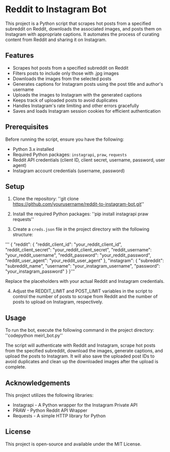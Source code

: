 # Reddit to Instagram Bot

This project is a Python script that scrapes hot posts from a specified subreddit on Reddit, downloads the associated images, and posts them on Instagram with appropriate captions. It automates the process of curating content from Reddit and sharing it on Instagram.

## Features

- Scrapes hot posts from a specified subreddit on Reddit
- Filters posts to include only those with .jpg images
- Downloads the images from the selected posts
- Generates captions for Instagram posts using the post title and author's username
- Uploads the images to Instagram with the generated captions
- Keeps track of uploaded posts to avoid duplicates
- Handles Instagram's rate limiting and other errors gracefully
- Saves and loads Instagram session cookies for efficient authentication

## Prerequisites

Before running the script, ensure you have the following:

- Python 3.x installed
- Required Python packages: `instagrapi`, `praw`, `requests`
- Reddit API credentials (client ID, client secret, username, password, user agent)
- Instagram account credentials (username, password)

## Setup

1. Clone the repository: ''git clone https://github.com/yourusername/reddit-to-instagram-bot.git''

2. Install the required Python packages: ''pip install instagrapi praw requests''

3. Create a `creds.json` file in the project directory with the following structure:

''' 
{
  "reddit": {
    "reddit_client_id": "your_reddit_client_id",
    "reddit_client_secret": "your_reddit_client_secret",
    "reddit_username": "your_reddit_username",
    "reddit_password": "your_reddit_password",
    "reddit_user_agent": "your_reddit_user_agent"
  },
  "instagram": {
    "subreddit": "subreddit_name",
    "username": "your_instagram_username",
    "password": "your_instagram_password"
  }
}'''

Replace the placeholders with your actual Reddit and Instagram credentials.

4. Adjust the REDDIT_LIMIT and POST_LIMIT variables in the script to control the number of posts to scrape from Reddit and the number of posts to upload on Instagram, respectively.

## Usage

To run the bot, execute the following command in the project directory: ''codepython meirl_bot.py''

The script will authenticate with Reddit and Instagram, scrape hot posts from the specified subreddit, download the images, generate captions, and upload the posts to Instagram. It will also save the uploaded post IDs to avoid duplicates and clean up the downloaded images after the upload is complete.

## Acknowledgements
This project utilizes the following libraries:

- Instagrapi - A Python wrapper for the Instagram Private API
- PRAW - Python Reddit API Wrapper
- Requests - A simple HTTP library for Python

## License
This project is open-source and available under the MIT License.